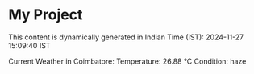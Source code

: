 # My Project

This content is dynamically generated in Indian Time (IST): 2024-11-27 15:09:40 IST


Current Weather in Coimbatore:
Temperature: 26.88 °C
Condition: haze
